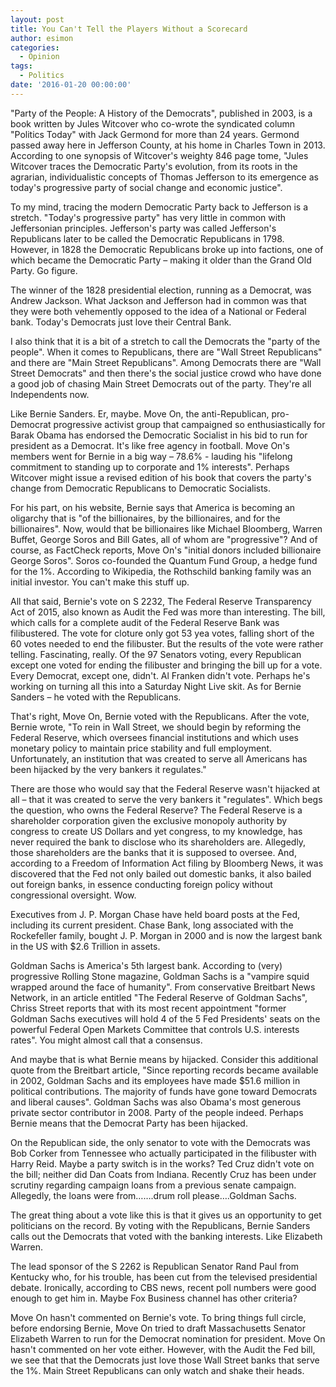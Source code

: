 ```yaml
---
layout: post
title: You Can't Tell the Players Without a Scorecard
author: esimon
categories:
  - Opinion
tags:
  - Politics
date: '2016-01-20 00:00:00'
---
```

"Party of the People: A History of the Democrats", published in 2003, is a book written by Jules Witcover who co-wrote the syndicated column "Politics Today" with Jack Germond for more than 24 years. Germond passed away here in Jefferson County, at his home in Charles Town in 2013. According to one synopsis of Witcover's weighty 846 page tome, "Jules Witcover traces the Democratic Party's evolution, from its roots in the agrarian, individualistic concepts of Thomas Jefferson to its emergence as today's progressive party of social change and economic justice". 

To my mind, tracing the modern Democratic Party back to Jefferson is a stretch. "Today's progressive party" has very little in common with Jeffersonian principles. Jefferson's party was called Jefferson's Republicans later to be called the Democratic Republicans in 1798. However, in 1828 the Democratic Republicans broke up into factions, one of which became the Democratic Party – making it older than the Grand Old Party. Go figure. 

The winner of the 1828 presidential election, running as a Democrat, was Andrew Jackson. What Jackson and Jefferson had in common was that they were both vehemently opposed to the idea of a National or Federal bank. Today's Democrats just love their Central Bank. 

I also think that it is a bit of a stretch to call the Democrats the "party of the people". When it comes to Republicans, there are "Wall Street Republicans" and there are "Main Street Republicans". Among Democrats there are "Wall Street Democrats" and then there's the social justice crowd who have done a good job of chasing Main Street Democrats out of the party. They're all Independents now. 

Like Bernie Sanders. Er, maybe. Move On, the anti-Republican, pro-Democrat progressive activist group that campaigned so enthusiastically for Barak Obama has endorsed the Democratic Socialist in his bid to run for president as a Democrat. It's like free agency in football. Move On's members went for Bernie in a big way – 78.6% - lauding his "lifelong commitment to standing up to corporate and 1% interests". Perhaps Witcover might issue a revised edition of his book that covers the party's change from Democratic Republicans to Democratic Socialists. 

For his part, on his website, Bernie says that America is becoming an oligarchy that is "of the billionaires, by the billionaires, and for the billionaires". Now, would that be billionaires like Michael Bloomberg, Warren Buffet, George Soros and Bill Gates, all of whom are "progressive"? And of course, as FactCheck reports, Move On's "initial donors included billionaire George Soros". Soros co-founded the Quantum Fund Group, a hedge fund for the 1%. According to Wikipedia, the Rothschild banking family was an initial investor. You can't make this stuff up. 

All that said, Bernie's vote on S 2232, The Federal Reserve Transparency Act of 2015, also known as Audit the Fed was more than interesting. The bill, which calls for a complete audit of the Federal Reserve Bank was filibustered. The vote for cloture only got 53 yea votes, falling short of the 60 votes needed to end the filibuster. But the results of the vote were rather telling. Fascinating, really. Of the 97 Senators voting, every Republican except one voted for ending the filibuster and bringing the bill up for a vote. Every Democrat, except one, didn't. Al Franken didn't vote. Perhaps he's working on turning all this into a Saturday Night Live skit. As for Bernie Sanders – he voted with the Republicans. 

That's right, Move On, Bernie voted with the Republicans. After the vote, Bernie wrote, "To rein in Wall Street, we should begin by reforming the Federal Reserve, which oversees financial institutions and which uses monetary policy to maintain price stability and full employment. Unfortunately, an institution that was created to serve all Americans has been hijacked by the very bankers it regulates." 

There are those who would say that the Federal Reserve wasn't hijacked at all – that it was created to serve the very bankers it "regulates". Which begs the question, who owns the Federal Reserve? The Federal Reserve is a shareholder corporation given the exclusive monopoly authority by congress to create US Dollars and yet congress, to my knowledge, has never required the bank to disclose who its shareholders are. Allegedly, those shareholders are the banks that it is supposed to oversee. And, according to a Freedom of Information Act filing by Bloomberg News, it was discovered that the Fed not only bailed out domestic banks, it also bailed out foreign banks, in essence conducting foreign policy without congressional oversight. Wow.

Executives from J. P. Morgan Chase have held board posts at the Fed, including its current president. Chase Bank, long associated with the Rockefeller family, bought J. P. Morgan in 2000 and is now the largest bank in the US with $2.6 Trillion in assets. 

Goldman Sachs is America's 5th largest bank. According to (very) progressive Rolling Stone magazine, Goldman Sachs is a "vampire squid wrapped around the face of humanity". From conservative Breitbart News Network, in an article entitled "The Federal Reserve of Goldman Sachs", Chriss Street reports that with its most recent appointment "former Goldman Sachs executives will hold 4 of the 5 Fed Presidents' seats on the powerful Federal Open Markets Committee that controls U.S. interests rates". You might almost call that a consensus. 

And maybe that is what Bernie means by hijacked. Consider this additional quote from the Breitbart article, "Since reporting records became available in 2002, Goldman Sachs and its employees have made $51.6 million in political contributions. The majority of funds have gone toward Democrats and liberal causes". Goldman Sachs was also Obama's most generous private sector contributor in 2008. Party of the people indeed. Perhaps Bernie means that the Democrat Party has been hijacked. 

On the Republican side, the only senator to vote with the Democrats was Bob Corker from Tennessee who actually participated in the filibuster with Harry Reid. Maybe a party switch is in the works? Ted Cruz didn't vote on the bill; neither did Dan Coats from Indiana. Recently Cruz has been under scrutiny regarding campaign loans from a previous senate campaign. Allegedly, the loans were from…….drum roll please….Goldman Sachs. 

The great thing about a vote like this is that it gives us an opportunity to get politicians on the record. By voting with the Republicans, Bernie Sanders calls out the Democrats that voted with the banking interests. Like Elizabeth Warren. 

The lead sponsor of the S 2262 is Republican Senator Rand Paul from Kentucky who, for his trouble, has been cut from the televised presidential debate. Ironically, according to CBS news, recent poll numbers were good enough to get him in. Maybe Fox Business channel has other criteria? 

Move On hasn't commented on Bernie's vote. To bring things full circle, before endorsing Bernie, Move On tried to draft Massachusetts Senator Elizabeth Warren to run for the Democrat nomination for president. Move On hasn't commented on her vote either. However, with the Audit the Fed bill, we see that that the Democrats just love those Wall Street banks that serve the 1%. Main Street Republicans can only watch and shake their heads. 


